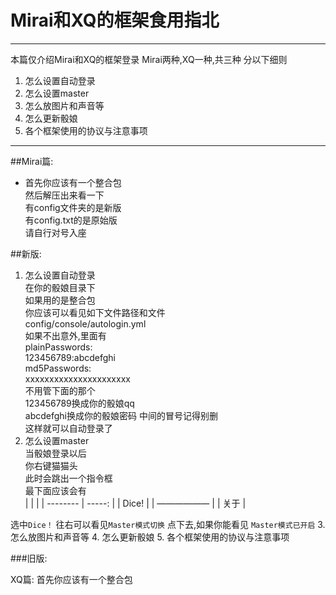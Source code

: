# Mirai和XQ的框架食用指北

------
本篇仅介绍Mirai和XQ的框架登录
Mirai两种,XQ一种,共三种
分以下细则
1. 怎么设置自动登录
2. 怎么设置master
3. 怎么放图片和声音等
4. 怎么更新骰娘
5. 各个框架使用的协议与注意事项

------
##Mirai篇:
- 首先你应该有一个整合包  
然后解压出来看一下  
有config文件夹的是新版  
有config.txt的是原始版  
请自行对号入座  

##新版:
1. 怎么设置自动登录   
 在你的骰娘目录下  
 如果用的是整合包  
 你应该可以看见如下文件路径和文件  
 config/console/autologin.yml  
 如果不出意外,里面有  
 plainPasswords:  
 123456789:abcdefghi  
 md5Passwords:  
 xxxxxxxxxxxxxxxxxxxxxx  
 不用管下面的那个  
 123456789换成你的骰娘qq  
 abcdefghi换成你的骰娘密码  中间的冒号记得别删  
 这样就可以自动登录了 
 2. 怎么设置master  
 当骰娘登录以后    
 你右键猫猫头   
 此时会跳出一个指令框   
 最下面应该会有   
|         |     |
| --------   | -----:   |
| Dice!        |
| ——————        |
| 关于        |

 选中`Dice！`
 往右可以看见`Master模式切换`
 点下去,如果你能看见
 `Master模式已开启`
3. 怎么放图片和声音等
4. 怎么更新骰娘
5. 各个框架使用的协议与注意事项

###旧版:


XQ篇:
首先你应该有一个整合包
